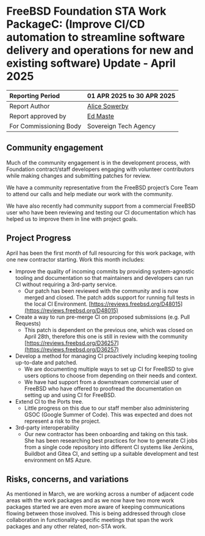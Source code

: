 # FreeBSD Foundation STA Work PackageC: (Improve CI/CD automation to streamline software delivery and operations for new and existing software) Update \- April 2025

| Reporting Period | 01 APR 2025 to 30 APR 2025 |
| :---- | :---- |
| Report Author | [Alice Sowerby](mailto:alice@freebsdfoundation.org) |
| Report approved by | [Ed Maste](mailto:emaste@freebsdfoundation.org) |
| For Commissioning Body | Sovereign Tech Agency |

## Community engagement

Much of the community engagement is in the development process, with Foundation contract/staff developers engaging with volunteer contributors while making changes and submitting patches for review. 

We have a community representative from the FreeBSD project’s Core Team to attend our calls and help mediate our work with the community.

We have also recently had community support from a commercial FreeBSD user who have been reviewing and testing our CI documentation which has helped us to improve them in line with project goals.

## Project Progress

April has been the first month of full resourcing for this work package, with one new contractor starting. Work this month includes:

* Improve the quality of incoming commits by providing system-agnostic tooling and documentation so that maintainers and developers can run CI without requiring a 3rd-party service.   
  * Our patch has been reviewed with the community and is now merged and closed. The patch adds support for running full tests in the local CI Environment. [https://reviews.freebsd.org/D48015](https://reviews.freebsd.org/D48015)   
* Create a way to run pre-merge CI on proposed submissions (e.g. Pull Requests)  
  * This patch is dependent on the previous one, which was closed on April 28th, therefore this one is still in review with the community [https://reviews.freebsd.org/D36257](https://reviews.freebsd.org/D36257)  
* Develop a method for managing CI proactively including keeping tooling up-to-date and patched.  
  * We are documenting multiple ways to set up CI for FreeBSD to give users options to choose from depending on their needs and context.   
  * We have had support from a downstream commercial user of FreeBSD who have offered to proofread the documentation on setting up and using CI for FreeBSD.   
* Extend CI to the Ports tree.  
  * Little progress on this due to our staff member also administering GSOC (Google Summer of Code). This was expected and does not represent a risk to the project.  
* 3rd-party interoperability  
  * Our new contractor has been onboarding and taking on this task. She has been researching best practices for how to generate CI jobs from a single code repository into different CI systems like Jenkins, Buildbot and Gitea CI, and setting up a suitable development and test environment on MS Azure. 

## Risks, concerns, and variations

As mentioned in March, we are working across a number of adjacent code areas with the work packages and as we now have two more work packages started we are even more aware of keeping communications flowing between those involved. This is being addressed through close collaboration in functionality-specific meetings that span the work packages and any other related, non-STA work. 
